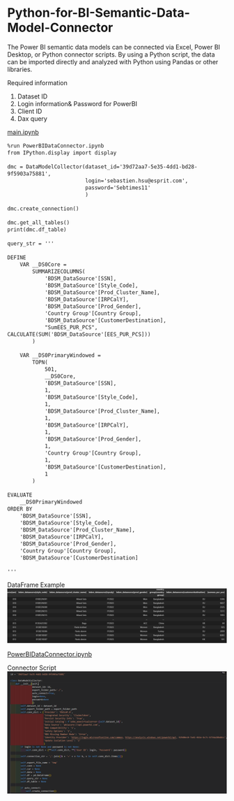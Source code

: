 # Python-for-BI-Semantic-Data-Model-Connector

The Power BI semantic data models can be connected via Excel, Power BI Desktop, or Python connector scripts.
By using a Python script, the data can be imported directly and analyzed with Python using Pandas or other libraries.

Required information 
1. Dataset ID
2. Login information& Password for PowerBI
3. Client ID
4. Dax query

[main.ipynb](https://github.com/sebsebsebsebtimes4/Python-for-BI-Semantic-Data-Model-Connector/blob/main/main.ipynb)

```
%run PowerBIDataConnector.ipynb
from IPython.display import display

dmc = DataModelCollector(dataset_id='39d72aa7-5e35-4dd1-bd28-9f5903a75881',
                         login='sebastien.hsu@esprit.com',
                         password='Sebtimes11'
                         )

dmc.create_connection()

dmc.get_all_tables()
print(dmc.df_table)

query_str = '''

DEFINE
	VAR __DS0Core = 
		SUMMARIZECOLUMNS(
			'BDSM_DataSource'[SSN],
			'BDSM_DataSource'[Style_Code],
			'BDSM_DataSource'[Prod_Cluster_Name],
			'BDSM_DataSource'[IRPCalY],
			'BDSM_DataSource'[Prod_Gender],
			'Country Group'[Country Group],
			'BDSM_DataSource'[CustomerDestination],
			"SumEES_PUR_PCS", CALCULATE(SUM('BDSM_DataSource'[EES_PUR_PCS]))
		)

	VAR __DS0PrimaryWindowed = 
		TOPN(
			501,
			__DS0Core,
			'BDSM_DataSource'[SSN],
			1,
			'BDSM_DataSource'[Style_Code],
			1,
			'BDSM_DataSource'[Prod_Cluster_Name],
			1,
			'BDSM_DataSource'[IRPCalY],
			1,
			'BDSM_DataSource'[Prod_Gender],
			1,
			'Country Group'[Country Group],
			1,
			'BDSM_DataSource'[CustomerDestination],
			1
		)

EVALUATE
	__DS0PrimaryWindowed
ORDER BY
	'BDSM_DataSource'[SSN],
	'BDSM_DataSource'[Style_Code],
	'BDSM_DataSource'[Prod_Cluster_Name],
	'BDSM_DataSource'[IRPCalY],
	'BDSM_DataSource'[Prod_Gender],
	'Country Group'[Country Group],
	'BDSM_DataSource'[CustomerDestination]
          
'''
```

DataFrame Example
![DataFrame Example](pbiresult.png)


[PowerBIDataConnector.ipynb](https://github.com/sebsebsebsebtimes4/Python-for-BI-Semantic-Data-Model-Connector/blob/main/PowerBIDataConnector.ipynb)

Connector Script
![DataFrame Example](biconnector.png)


